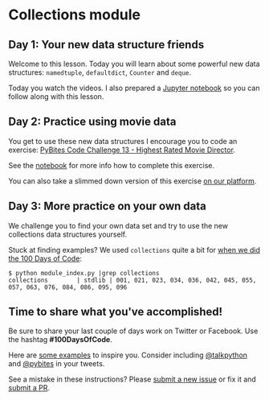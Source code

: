 # Collections module

## Day 1: Your new data structure friends

Welcome to this lesson. Today you will learn about some powerful new data structures: `namedtuple`, `defaultdict`, `Counter` and `deque`.

Today you watch the videos. I also prepared a [Jupyter notebook](https://github.com/talkpython/100daysofcode-with-python-course/blob/master/days/04-06-collections/collections.ipynb) so you can follow along with this lesson.

## Day 2: Practice using movie data

You get to use these new data structures I encourage you to code an exercise: [PyBites Code Challenge 13 - Highest Rated Movie Director](https://pybit.es/codechallenge13.html). 

See the [notebook](https://github.com/talkpython/100daysofcode-with-python-course/blob/master/days/04-06-collections/collections.ipynb) for more info how to complete this exercise.

You can also take a slimmed down version of this exercise [on our platform](https://codechalleng.es/bites/30/).

## Day 3: More practice on your own data

We challenge you to find your own data set and try to use the new collections data structures yourself.

Stuck at finding examples? We used `collections` quite a bit for [when we did the 100 Days of Code](https://github.com/pybites/100DaysOfCode/blob/master/LOG.md):

	$ python module_index.py |grep collections
	collections        | stdlib | 001, 021, 023, 034, 036, 042, 045, 055, 057, 063, 076, 084, 086, 095, 096

## Time to share what you've accomplished!

Be sure to share your last couple of days work on Twitter or Facebook. Use the hashtag **#100DaysOfCode**.

Here are [some examples](https://twitter.com/search?q=%23100DaysOfCode) to inspire you. Consider including [@talkpython](https://twitter.com/talkpython) and [@pybites](https://twitter.com/pybites) in your tweets.

See a mistake in these instructions? Please [submit a new issue](https://github.com/talkpython/100daysofcode-with-python-course/issues) or fix it and [submit a PR](https://github.com/talkpython/100daysofcode-with-python-course/pulls).